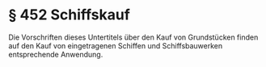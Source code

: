 # § 452 Schiffskauf
Die Vorschriften dieses Untertitels über den Kauf von Grundstücken finden auf den Kauf von eingetragenen Schiffen und Schiffsbauwerken entsprechende Anwendung.